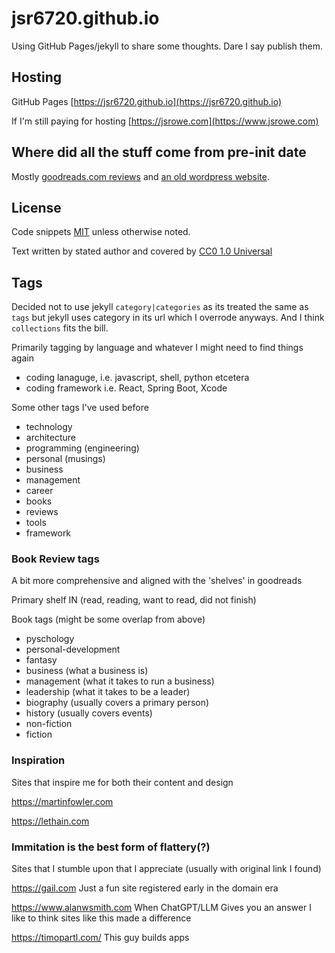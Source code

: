 # jsr6720.github.io

Using GitHub Pages/jekyll to share some thoughts. Dare I say publish them.

## Hosting

GitHub Pages [https://jsr6720.github.io](https://jsr6720.github.io)

If I'm still paying for hosting [https://jsrowe.com](https://www.jsrowe.com)

## Where did all the stuff come from pre-init date

Mostly [goodreads.com reviews](https://github.com/jsr6720/goodreads-csv-to-md) and [an old wordpress website](https://github.com/jsr6720/wordpress-html-scraper-to-md).

## License

Code snippets [MIT](/CODE-LICENSE) unless otherwise noted.

Text written by stated author and covered by [CC0 1.0 Universal](/LICENSE)

## Tags

Decided not to use jekyll `category|categories` as its treated the same as `tags` but jekyll uses category in its url which I overrode anyways. And I think `collections` fits the bill.

Primarily tagging by language and whatever I might need to find things again

- coding lanaguge, i.e. javascript, shell, python etcetera
- coding framework i.e. React, Spring Boot, Xcode

Some other tags I've used before

- technology
- architecture
- programming (engineering)
- personal (musings)
- business
- management
- career
- books
- reviews
- tools
- framework

### Book Review tags

A bit more comprehensive and aligned with the 'shelves' in goodreads

Primary shelf IN (read, reading, want to read, did not finish)

Book tags (might be some overlap from above)

- pyschology
- personal-development
- fantasy
- business (what a business is)
- management (what it takes to run a business)
- leadership (what it takes to be a leader)
- biography (usually covers a primary person)
- history (usually covers events)
- non-fiction
- fiction

### Inspiration

Sites that inspire me for both their content and design

https://martinfowler.com

https://lethain.com


### Immitation is the best form of flattery(?)

Sites that I stumble upon that I appreciate (usually with original link I found)

https://gail.com
Just a fun site registered early in the domain era

https://www.alanwsmith.com
When ChatGPT/LLM Gives you an answer I like to think sites like this made a difference

https://timopartl.com/
This guy builds apps